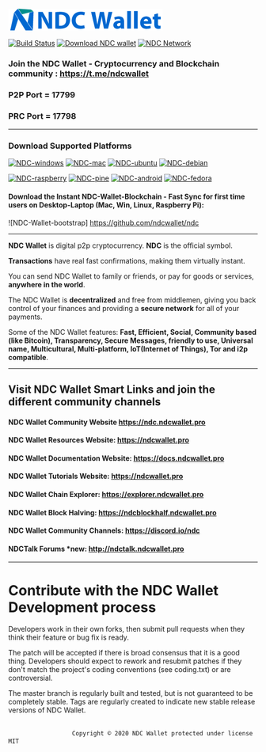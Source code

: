 ![NDC-NDC](https://raw.githubusercontent.com/ndcwallet/ndc-site/master/assets/img/ndc-logo.png)

[![Build Status](https://travis-ci.org/ndcpro/ndc.svg?branch=master)](https://travis-ci.org/ndcpro/ndc) [![Download NDC wallet](https://img.shields.io/badge/downloads-latest%20client-blue.svg)](https://github.com/ndexnetwork/ndc/releases/latest) [![NDC Network](https://img.shields.io/badge/network%20status-stable-brightgreen.svg)](http://explorer.ndcwallet.pro)


### Join the NDC Wallet - Cryptocurrency and Blockchain community : https://t.me/ndcwallet

### P2P Port = 17799
### PRC Port = 17798
-------------------

### Download Supported Platforms

[![NDC-windows](http://i.imgur.com/kJIvcip.png)](https://www.ndcwallet.pro/#jf_download) [![NDC-mac](http://i.imgur.com/eW5Hlpc.png)](https://www.ndcwallet.pro/#jf_download) [![NDC-ubuntu](http://imgur.com/orQ2ta4.png)](https://www.ndcwallet.pro/#jf_download) [![NDC-debian](https://i.imgur.com/pPS1OOx.png)](https://www.ndcwallet.pro/#jf_download)

[![NDC-raspberry](http://imgur.com/UJNvyax.png)](https://ndc.org/#jf_download)  [![NDC-pine](http://imgur.com/bUpbcNL.png)](https://www.ndcwallet.pro/#jf_download) [![NDC-android](http://i.imgur.com/Tx4q5Dc.png)](https://www.ndcwallet.pro/#jf_download) [![NDC-fedora](https://i.imgur.com/WCovlZx.png)](https://www.ndcwallet.pro/#jf_download)

#### Download the Instant NDC-Wallet-Blockchain - Fast Sync for first time users on Desktop-Laptop (Mac, Win, Linux, Raspberry Pi):
![NDC-Wallet-bootstrap] https://github.com/ndcwallet/ndc

--------------------

**NDC Wallet** is digital p2p cryptocurrency. **NDC** is the official symbol.

**Transactions** have real fast confirmations, making them virtually instant.

You can send NDC Wallet to family or friends, or pay for goods or services, **anywhere in the world**.

The NDC Wallet is **decentralized** and free from middlemen, giving you back control of your finances and providing a **secure network** for all of your payments.

Some of the NDC Wallet features: **Fast, Efficient, Social, Community based (like Bitcoin), Transparency, Secure Messages, friendly to use, Universal name, Multicultural, Multi-platform, IoT(Internet of Things), Tor and i2p compatible**.

--------------------

## Visit NDC Wallet Smart Links and join the different community channels

#### NDC Wallet Community Website  https://ndc.ndcwallet.pro

#### NDC Wallet Resources Website:  https://ndcwallet.pro

#### NDC Wallet Documentation Website:  https://docs.ndcwallet.pro

#### NDC Wallet Tutorials Website:  https://ndcwallet.pro

#### NDC Wallet Chain Explorer:  https://explorer.ndcwallet.pro

#### NDC Wallet Block Halving:  https://ndcblockhalf.ndcwallet.pro

#### NDC Wallet Community Channels: https://discord.io/ndc

#### NDCTalk Forums *new:  http://ndctalk.ndcwallet.pro







-------------------

# Contribute with the NDC Wallet Development process

Developers work in their own forks, then submit pull requests when
they think their feature or bug fix is ready.

The patch will be accepted if there is broad consensus that it is a
good thing.  Developers should expect to rework and resubmit patches
if they don't match the project's coding conventions (see coding.txt)
or are controversial.

The master branch is regularly built and tested, but is not guaranteed
to be completely stable. Tags are regularly created to indicate new
stable release versions of NDC Wallet.

```

                  Copyright © 2020 NDC Wallet protected under license MIT

```
